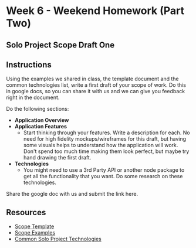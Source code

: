# Week 6 - Weekend Homework (Part Two)
## Solo Project Scope Draft One

## Instructions

Using the examples we shared in class, the template document and the common technologies list, write a first draft of your scope of work. Do this in google docs, so you can share it with us and we can give you feedback right in the document.

Do the following sections:

- **Application Overview**
- **Application Features**
	- Start thinking through your features. Write a description for each. No need for high fidelity mockups/wireframes for this draft, but having some visuals helps to understand how the application will work. Don't spend too much time making them look perfect, but maybe try hand drawing the first draft.
- **Technologies**
	- You might need to use a 3rd Party API or another node package to get all the functionality that you want. Do some research on these technologies. 

Share the google doc with us and submit the link here. 

## Resources
- [Scope Template](https://docs.google.com/document/d/19I_XVyY0WbCmyhXmN5kJFSQOyQKQnoY2t7GGnjin8N4/edit#heading=h.x5497hm2698b)
- [Scope Examples](https://drive.google.com/drive/folders/0B13zFCnqgksYS2Q5WmVFTU5jN3M?usp=sharing)
- [Common Solo Project Technologies](https://docs.google.com/document/d/1W3VgPf0uh5pcak1hthdx-yHFQbqHji3fpBykw9N1DY0/edit?usp=sharing)

